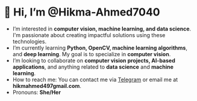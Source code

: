 # 👋 Hi, I’m @Hikma-Ahmed7040

-  I’m interested in **computer vision, machine learning, and data science**. I'm passionate about creating impactful solutions using these technologies.
-  I’m currently learning **Python, OpenCV, machine learning algorithms**, and **deep learning**. My goal is to specialize in **computer vision**.
-  I’m looking to collaborate on **computer vision projects, AI-based applications**, and anything related to **data science** and **machine learning**.
-  How to reach me: You can contact me via [Telegram](https://t.me/data_computer_vision) or email me at **hikmahmed497gmail.com**.
-  Pronouns: **She/Her**

<!---
Hikma-Ahmed7040/Hikma-Ahmed7040 is a special  repository because its `README.md` (this file) appears on your GitHub profile.
You can click the Preview link to take a look at your changes.
--->
